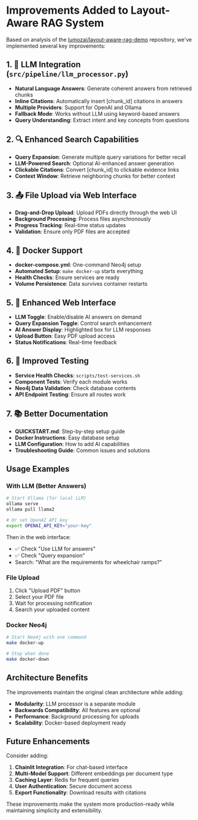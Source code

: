 # Improvements Added to Layout-Aware RAG System

Based on analysis of the [lumozai/layout-aware-rag-demo](https://github.com/lumozai/layout-aware-rag-demo) repository, we've implemented several key improvements:

## 1. 🤖 **LLM Integration** (`src/pipeline/llm_processor.py`)
- **Natural Language Answers**: Generate coherent answers from retrieved chunks
- **Inline Citations**: Automatically insert [chunk_id] citations in answers
- **Multiple Providers**: Support for OpenAI and Ollama
- **Fallback Mode**: Works without LLM using keyword-based answers
- **Query Understanding**: Extract intent and key concepts from questions

## 2. 🔍 **Enhanced Search Capabilities**
- **Query Expansion**: Generate multiple query variations for better recall
- **LLM-Powered Search**: Optional AI-enhanced answer generation
- **Clickable Citations**: Convert [chunk_id] to clickable evidence links
- **Context Window**: Retrieve neighboring chunks for better context

## 3. 📤 **File Upload via Web Interface**
- **Drag-and-Drop Upload**: Upload PDFs directly through the web UI
- **Background Processing**: Process files asynchronously
- **Progress Tracking**: Real-time status updates
- **Validation**: Ensure only PDF files are accepted

## 4. 🐳 **Docker Support**
- **docker-compose.yml**: One-command Neo4j setup
- **Automated Setup**: `make docker-up` starts everything
- **Health Checks**: Ensure services are ready
- **Volume Persistence**: Data survives container restarts

## 5. 🎨 **Enhanced Web Interface**
- **LLM Toggle**: Enable/disable AI answers on demand
- **Query Expansion Toggle**: Control search enhancement
- **AI Answer Display**: Highlighted box for LLM responses
- **Upload Button**: Easy PDF upload access
- **Status Notifications**: Real-time feedback

## 6. 🧪 **Improved Testing**
- **Service Health Checks**: `scripts/test-services.sh`
- **Component Tests**: Verify each module works
- **Neo4j Data Validation**: Check database contents
- **API Endpoint Testing**: Ensure all routes work

## 7. 📚 **Better Documentation**
- **QUICKSTART.md**: Step-by-step setup guide
- **Docker Instructions**: Easy database setup
- **LLM Configuration**: How to add AI capabilities
- **Troubleshooting Guide**: Common issues and solutions

## Usage Examples

### With LLM (Better Answers)
```bash
# Start Ollama (for local LLM)
ollama serve
ollama pull llama2

# Or set OpenAI API key
export OPENAI_API_KEY="your-key"
```

Then in the web interface:
- ✅ Check "Use LLM for answers"
- ✅ Check "Query expansion"
- Search: "What are the requirements for wheelchair ramps?"

### File Upload
1. Click "Upload PDF" button
2. Select your PDF file
3. Wait for processing notification
4. Search your uploaded content

### Docker Neo4j
```bash
# Start Neo4j with one command
make docker-up

# Stop when done
make docker-down
```

## Architecture Benefits

The improvements maintain the original clean architecture while adding:
- **Modularity**: LLM processor is a separate module
- **Backwards Compatibility**: All features are optional
- **Performance**: Background processing for uploads
- **Scalability**: Docker-based deployment ready

## Future Enhancements

Consider adding:
1. **Chainlit Integration**: For chat-based interface
2. **Multi-Model Support**: Different embeddings per document type
3. **Caching Layer**: Redis for frequent queries
4. **User Authentication**: Secure document access
5. **Export Functionality**: Download results with citations

These improvements make the system more production-ready while maintaining simplicity and extensibility.
